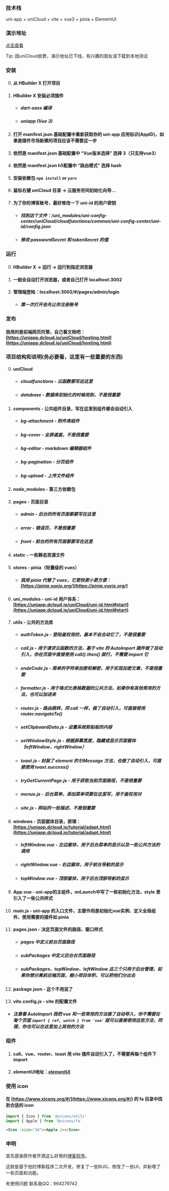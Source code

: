 
### 技术栈
  uni-app + uniCloud + vite + vue3 + pinia + ElementUI
  
### 演示地址

[点击查看](https://static-b3a9d053-eefd-45be-8142-88ff822c08ea.bspapp.com/#/)

Tip: 因uniCloud收费，演示地址已下线，有兴趣的朋友请下载到本地测试

### 安装

0. #### 从 HBuilder X 打开项目
1. #### HBuilder X 安装必须插件
	- ##### dart-sass 编译
	- ##### uniapp (Vue 3)
2. #### 打开 manifest.json 基础配置中重新获取你的 uni-app 应用标识(AppID)，如果是插件市场新建的项目应该不需要这一步
3. #### 依然是 manifest.json 基础配置中 “Vue版本选择” 选择 3（只支持vue3）
4. #### 依然是 manifest.json h5配置中 “路由模式” 选择 hash
5. #### 安装依赖包 `npm install` or `yarn`
6. #### 鼠标右键 uniCloud 目录 -> 云服务空间初始化向导...
7. #### 为了你的博客账号，最好修改一下 uni-id 的用户密钥
	- ##### 找到这个文件：/uni_modules/uni-config-center/uniCloud/cloudfunctions/common/uni-config-center/uni-id/config.json
	- ##### 修改 passwordSecret 和 tokenSecret 的值

### 运行

0. #### HBuilder X -> 运行 -> 运行到指定浏览器
1. #### 一般会自动打开浏览器，或者自己打开 localhost:3002
2. #### 管理端登陆：localhost:3002/#/pages/admin/login
	- ##### 第一次打开会先让你注册账号

### 发布

#### 我用的是前端网页托管，自己看文档吧：[https://uniapp.dcloud.io/uniCloud/hosting.html](https://uniapp.dcloud.io/uniCloud/hosting.html)

### 项目结构和说明(务必要看，这里有一些重要的东西)

0. #### uniCloud
	- ##### cloudfunctions - 云函数都写这这里
	- ##### database - 数据库初始化的时候用到，不是很重要
1. #### components - 公共组件目录，写在这里到组件都会自动引入
	- ##### bg-attachment - 附件库组件
	- ##### bg-cover - 全屏遮盖，不是很重要
	- ##### bg-editor - markdown 编辑器组件
	- ##### bg-pagination - 分页组件
	- ##### bg-upload - 上传文件组件
2. #### node_modules - 第三方依赖包
3. #### pages - 页面目录
	- ##### admin - 后台的所有页面都要写在这里
	- ##### error - 错误页，不是很重要
	- ##### front - 前台的所有页面都要写在这里
4. #### static - 一些静态资源文件
5. #### stores - pinia（轻量级的 vuex）
	- ##### 我用 pinia 代替了 vuex，它更快更小更方便：[https://pinia.vuejs.org/](https://pinia.vuejs.org/)
6. #### uni_modules - uni-id 用户体系：[https://uniapp.dcloud.io/uniCloud/uni-id.html#start](https://uniapp.dcloud.io/uniCloud/uni-id.html#start)
7. #### utils - 公共的方法库
	- ##### authToken.js - 登陆鉴权用的，基本不会去动它了，不是很重要
	- ##### call.js - 用于请求云函数的方法，基于 vite 的 AutoImport 插件做了自动引入，你在页面中直接使用 call().then() 就行，不需要 import 它
	- ##### endeCode.js - 简单的字符串加密和解密，用于实现加密文章，不是很重要
	- ##### formatter.js - 用于格式化表格数据的公共方法，如果你有其他常用的方法，也可以加进来
	- ##### router.js - 路由跳转，同 call 一样，做了自动引入，可直接使用 router.navigateTo()
	- ##### setClipboardData.js - 设置系统剪贴板的内容
	- ##### setWindowStyle.js - 根据屏幕宽度，隐藏或显示页面窗体（leftWindow，rightWindow）
	- ##### toast.js - 封装了 element 的 ElMessage 方法，也做了自动引入，可直接使用 toast.success()
	- ##### tryGetCurrentPage.js - 用于获取当前页面路径，不是很重要
	- ##### menus.js - 后台菜单，添加菜单项要在这里写，用于鉴权用对
	- ##### site.js - 网站的一些描述，不是很重要
8. #### windows - 页面窗体目录，原理：[https://uniapp.dcloud.io/tutorial/adapt.html](https://uniapp.dcloud.io/tutorial/adapt.html)
	- ##### leftWindow.vue - 左边窗体，用于后台菜单的显示以及一些公共方法的调用
	- ##### rightWindow.vue - 右边窗体，用于前台导航的显示
	- ##### topWindow.vue - 顶部窗体，用于后台顶部导航的显示
9. #### App.vue - uni-app的主组件，onLaunch中写了一些初始化方法，style 里引入了一些公共样式
10. #### main.js - uni-app 的入口文件，主要作用是初始化vue实例、定义全局组件、使用需要的插件如 pinia
11. #### pages.json - 决定页面文件的路径、窗口样式
	- ##### pages 中定义前台页面路径
	- ##### subPackages 中定义后台台页面路径
	- ##### subPackages、topWindow、leftWindow 这三个只用于后台管理，如果你想分离前后端页面，缩小项目体积，可以把他们分出去
12. #### package.json - 这个不用说了
13. #### vite.config.js - vite 的配置文件
  - ##### 注意看 AutoImport 我把 vue 和一些常用的方法做了自动导入，你不需要在每个页面 `import { ref, watch } from 'vue'` 就可以直接使用这些方法，同理，你也可以在这里加上其他的方法

### 组件

1. #### call、vue、router、toast 用 vite 插件自动引入了，不需要再每个组件下 import
2. #### elementUI地址：[elementUI](https://element-plus.org/zh-CN/component/button.html)

### 使用 icon

#### 在 [https://www.xicons.org/#/](https://www.xicons.org/#/) 的 fa 目录中找到合适的 icon
```js 
import { Icon } from '@vicons/utils'
import { Apple } from '@vicons/fa'
```
```html
<Icon :size="16"><Apple /></Icon>
```


### 申明

首先感谢原作者开源这么好用的[博客程序](https://ext.dcloud.net.cn/plugin?id=7683)。

这款是基于他的博客程序二次开发，修复了一些BUG，修改了一些UI，并新增了一些页面和功能。

有使用问题 联系我QQ：964279742